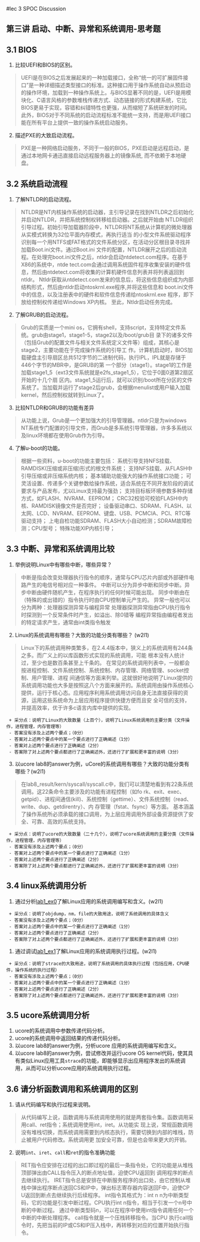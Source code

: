 #lec 3 SPOC Discussion

## 第三讲 启动、中断、异常和系统调用-思考题

## 3.1 BIOS
 1. 比较UEFI和BIOS的区别。
 >  UEFI是在BIOS之后发展起来的一种加载接口，全称“统一的可扩展固件接口”是一种详细描述类型接口的标准。这种接口用于操作系统自动从预启动的操作环境，加载到一种操作系统上。与BIOS显著不同的是，UEFI是用模块化、C语言风格的参数堆栈传递方式、动态链接的形式构建系统，它比BIOS更易于实现，容错和纠错特性也更强，从而缩短了系统研发的时间。此外，BIOS对于不同系统的启动流程标准不能统一支持，而是用UEFI接口能在所有平台上提供一致的操作系统启动服务。

 2. 描述PXE的大致启动流程。
 >  PXE是一种网络启动服务，不同于一般的BIOS，PXE启动是远程启动，是通过本地网卡通迅直接启动远程服务器上的镜像系统,         而不依赖于本地硬盘。

## 3.2 系统启动流程
 1. 了解NTLDR的启动流程。

>  NTLDR是NT内核操作系统的启动器，主引导记录在找到NTLDR之后初始化并启动NTLDR，并把系统控制权转移给启动器。之后就开始由    NTLDR组织引导过程。初始引导加载器阶段中，NTLDR将NT系统从计算机的微处理器从实模式转换为32位平面内存模式，再执行适当    的小型文件系统驱动程序识别每一个用NTFS或FAT格式的文件系统分区，在活动分区根目录寻找并加载Boot.ini文件。通过Boot.ini    文件的配置，NTLDR展开之后的启动流程。在处理完boot.ini文件之后，ntldr会启动ntdetect.com程序。在基于X86的系统中，ntde    tect.com会通过调用系统固件程序收集安装的硬件信息，然后由ntdetect.com将收集的计算机硬件信息列表并将列表返回到ntldr。    Ntldr获取从ntdetect.com发来的信息后，将这些信息组织成为内部结构形式，然后由ntldr启动ntoskrnl.exe程序,并将这些信息和    boot.ini文件中的信息，以及注册表中的硬件和软件信息传递给ntoskrnl.exe 程序，即下放给控制权传递给Windows XP内核。
   至此，Ntldr启动任务完成。

 2. 了解GRUB的启动流程。

>  Grub的实质是一个mini os，它拥有shell，支持script，支持特定文件系统。grub由stage1，stage1-5，stage2以及/boot/grub目    录下的诸多文件（包括Grub的配置文件与相关文件系统定义文件等）组成，其核心是stage2，主要功能在于完成操作系统的引导工    作。计算机启动时，BIOS加载硬盘主引导扇区总共512字节的二进制代码，执行IPL，IPL就是存储于446个字节的MBR中，是GRUB的第    一个部分（stage1）。stage1的工作是加载stage1_5（ext3文件系统就是e2fs_stage1_5），它位于0面0道第2扇区开始的十几个扇    区内。stage1_5运行后，就可以识别/boot所在分区的文件系统了。当加载并运行了stage2后grub，会根据menulist或用户输入加载    kernel，然后控制权就转到Linux了。
 
 3. 比较NTLDR和GRUB的功能有差异

>   从功能上说，Grub是一个更加强大的引导管理器。ntldr只是为windows NT系统专门配置的引导文件，而Grub是多系统引导管理器，许多多系统以及linux环境都在使用Grub作为引导。

 4. 了解u-boot的功能。

>   根据一些资料，u-boot的功能主要包括：
    系统引导支持NFS挂载、RAMDISK(压缩或非压缩)形式的根文件系统；
    支持NFS挂载、从FLASH中引导压缩或非压缩系统内核；
    基本辅助功能强大的操作系统接口功能；
    可灵活设置、传递多个关键参数给操作系统，适合系统在不同开发阶段的调试要求与产品发布，尤以Linux支持最为强劲；
    支持目标板环境参数多种存储方式，如FLASH、NVRAM、EEPROM；
    CRC32校验可校验FLASH中内核、RAMDISK镜像文件是否完好；
    设备驱动串口、SDRAM、FLASH、以太网、LCD、NVRAM、EEPROM、键盘、USB、PCMCIA、PCI、RTC等驱动支持；
    上电自检功能SDRAM、FLASH大小自动检测；SDRAM故障检测；CPU型号；
    特殊功能XIP内核引导；
 

## 3.3 中断、异常和系统调用比较
 1. 举例说明Linux中有哪些中断，哪些异常？
 
>   中断是指会改变处理器执行指令的顺序，通常与CPU芯片内部或外部硬件电路产生的电信号相对应一种事件。
    中断可以分为异步中断和同步中断。异步中断由硬件随机产生，在程序执行的任何时候可能出现。
    同步中断由在（特殊的或出错的）指令执行时由CPU控制单元产生的。
    异常一般也可以分为两种：处理器探测异常与编程异常
    处理器探测异常指由CPU执行指令时探测到一个反常条件时产生，如溢出、除0错等
    编程异常指由编程者发出的特定请求产生，通常由int类指令触发


 2. Linux的系统调用有哪些？大致的功能分类有哪些？  (w2l1)
 
 >  Linux下的系统调用种类繁多，在2.4.4版本中，狭义上的系统调用有244条之多。而广义上的以库函数形式实现的系统调用，可能     根本没有人统计过，至少也是数百条甚至上千条的。
    在常见的系统调用列表中，一般都会按进程控制、文件系统控制、系统控制、内存管理、网络管理、socket控制、用户管理、进程     间通信等方面来列举。这就很好地说明了Linux提供的系统调用功能也大多是按照这八个方面来展开的。系统调用由操作系统核心     提供，运行于核心态。应用程序利用系统调用访问自身无法直接获得的资源，运用这些系统命为上层应用程序提供快捷方便而且安     全可信的支持，并提高效率，优于许多c语言内库中提供的实现。

 ```
  + 采分点：说明了Linux的大致数量（上百个），说明了Linux系统调用的主要分类（文件操作，进程管理，内存管理等）
  - 答案没有涉及上述两个要点；（0分）
  - 答案对上述两个要点中的某一个要点进行了正确阐述（1分）
  - 答案对上述两个要点进行了正确阐述（2分）
  - 答案除了对上述两个要点都进行了正确阐述外，还进行了扩展和更丰富的说明（3分）
 ```
 
 3. 以ucore lab8的answer为例，uCore的系统调用有哪些？大致的功能分类有哪些？(w2l1)
 
>   在lab8_result/kern/syscall/syscall.c中，我们可以清楚地看到有22条系统调用。这22条命令主要涉及的功能有进程控制（如fo     rk、exit、exec、getpid）、进程间通信(kill)、系统控制（gettime）、文件系统控制（read、write、dup、getdirentry）、内     存管理（fstat、fsync）等方面。
    基本涵盖了操作系统所必须承载的接口调用，为上层应用调用外部设备资源提供了安全、可靠、高效的系统支持。
 
 
 ```
  + 采分点：说明了ucore的大致数量（二十几个），说明了ucore系统调用的主要分类（文件操作，进程管理，内存管理等）
  - 答案没有涉及上述两个要点；（0分）
  - 答案对上述两个要点中的某一个要点进行了正确阐述（1分）
  - 答案对上述两个要点进行了正确阐述（2分）
  - 答案除了对上述两个要点都进行了正确阐述外，还进行了扩展和更丰富的说明（3分）
 ```
 
## 3.4 linux系统调用分析
 1. 通过分析[lab1_ex0](https://github.com/chyyuu/ucore_lab/blob/master/related_info/lab1/lab1-ex0.md)了解Linux应用的系统调用编写和含义。(w2l1)
 

 ```
  + 采分点：说明了objdump，nm，file的大致用途，说明了系统调用的具体含义
  - 答案没有涉及上述两个要点；（0分）
  - 答案对上述两个要点中的某一个要点进行了正确阐述（1分）
  - 答案对上述两个要点进行了正确阐述（2分）
  - 答案除了对上述两个要点都进行了正确阐述外，还进行了扩展和更丰富的说明（3分）
 
 ```
 
 1. 通过调试[lab1_ex1](https://github.com/chyyuu/ucore_lab/blob/master/related_info/lab1/lab1-ex1.md)了解Linux应用的系统调用执行过程。(w2l1)
 

 ```
  + 采分点：说明了strace的大致用途，说明了系统调用的具体执行过程（包括应用，CPU硬件，操作系统的执行过程）
  - 答案没有涉及上述两个要点；（0分）
  - 答案对上述两个要点中的某一个要点进行了正确阐述（1分）
  - 答案对上述两个要点进行了正确阐述（2分）
  - 答案除了对上述两个要点都进行了正确阐述外，还进行了扩展和更丰富的说明（3分）
 ```
 
## 3.5 ucore系统调用分析
 1. ucore的系统调用中参数传递代码分析。
 2. ucore的系统调用中返回结果的传递代码分析。
 3. 以ucore lab8的answer为例，分析ucore 应用的系统调用编写和含义。
 4. 以ucore lab8的answer为例，尝试修改并运行ucore OS kernel代码，使其具有类似Linux应用工具`strace`的功能，即能够显示出应用程序发出的系统调用，从而可以分析ucore应用的系统调用执行过程。
 
## 3.6 请分析函数调用和系统调用的区别
 1. 请从代码编写和执行过程来说明。

>  从代码编写上说，函数调用与系统调用使用的就是两套指令集。函数调用采用call、ret指令；系统调用使用int，iret。从功能实    现上说，常规函数调用没有堆栈切换，而系统调用需要到内核态执行，需要切换到内部的堆栈，防止被用户代码修改。系统调用更    加安全可靠，但是也会带来更大的开销。
 
 2. 说明`int`、`iret`、`call`和`ret`的指令准确功能

>  RET指令应安排在过程的出口即过程的最后一条指令处，它的功能是从堆栈顶部弹出由CALL指令压入的断点地址值，迫使CPU返回到    调用程序的断点去继续执行。
   IRET指令总是安排在中断服务程序的出口处，由它控制从堆栈中弹出程序断点送回CS和IP中，弹出标志寄存器内容送回F中，迫使CP    U返回到断点去继续执行后续程序。
   int指令其格式为：int n  n为中断类型码，它的功能是引发中断过程。CPU执行int n指令，相当于引发一个n号中断的中断过程。
   通过中断类型码n，可以在程序中使用int指令调用任何一个中断的中断处理程序。
   call指令就是一个压栈转移指令。当CPU 执行call指令时，先把当前的IP或CS和IP压入栈中，再转移到对应的位置开始执行指令。
 
 

